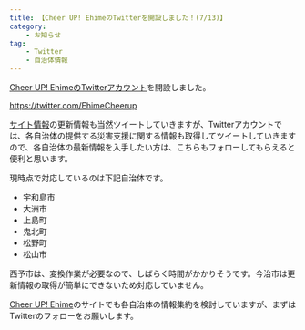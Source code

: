 ```yaml
---
title: 【Cheer UP! EhimeのTwitterを開設しました！(7/13)】
category:
    - お知らせ
tag:
    - Twitter
    - 自治体情報
---
```


[Cheer UP! EhimeのTwitterアカウント](https://twitter.com/EhimeCheerup)を開設しました。

https://twitter.com/EhimeCheerup

[サイト情報](https://cheerup-ehime.github.io/)の更新情報も当然ツイートしていきますが、Twitterアカウントでは、各自治体の提供する災害支援に関する情報も取得してツイートしていきますので、各自治体の最新情報を入手したい方は、こちらもフォローしてもらえると便利と思います。

現時点で対応しているのは下記自治体です。

- 宇和島市
- 大洲市
- 上島町
- 鬼北町
- 松野町
- 松山市

西予市は、変換作業が必要なので、しばらく時間がかかりそうです。今治市は更新情報の取得が簡単にできないため対応していません。


[Cheer UP! Ehime](https://cheerup-ehime.github.io/)のサイトでも各自治体の情報集約を検討していますが、まずはTwitterのフォローをお願いします。